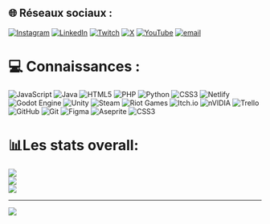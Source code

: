 
## 🌐 Réseaux sociaux :
[![Instagram](https://img.shields.io/badge/Instagram-%23E4405F.svg?logo=Instagram&logoColor=white)](https://instagram.com/kayn_205) [![LinkedIn](https://img.shields.io/badge/LinkedIn-%230077B5.svg?logo=linkedin&logoColor=white)]([https://linkedin.com/in/Ugobarreau](https://www.linkedin.com/in/ugo-barreau-4b3626309)) [![Twitch](https://img.shields.io/badge/Twitch-%239146FF.svg?logo=Twitch&logoColor=white)](https://twitch.tv/kaynn205) [![X](https://img.shields.io/badge/X-black.svg?logo=X&logoColor=white)](https://x.com/Kaynn205) [![YouTube](https://img.shields.io/badge/YouTube-%23FF0000.svg?logo=YouTube&logoColor=white)](https://youtube.com/@Kayn205) [![email](https://img.shields.io/badge/Email-D14836?logo=gmail&logoColor=white)](mailto:barreauugo.contact@gmail.com) 

# 💻 Connaissances :
![JavaScript](https://img.shields.io/badge/javascript-%23323330.svg?style=for-the-badge&logo=javascript&logoColor=%23F7DF1E) ![Java](https://img.shields.io/badge/java-%23ED8B00.svg?style=for-the-badge&logo=openjdk&logoColor=white) ![HTML5](https://img.shields.io/badge/html5-%23E34F26.svg?style=for-the-badge&logo=html5&logoColor=white) ![PHP](https://img.shields.io/badge/php-%23777BB4.svg?style=for-the-badge&logo=php&logoColor=white) ![Python](https://img.shields.io/badge/python-3670A0?style=for-the-badge&logo=python&logoColor=ffdd54) ![CSS3](https://img.shields.io/badge/css3-%231572B6.svg?style=for-the-badge&logo=css3&logoColor=white) ![Netlify](https://img.shields.io/badge/netlify-%23000000.svg?style=for-the-badge&logo=netlify&logoColor=#00C7B7) ![Godot Engine](https://img.shields.io/badge/GODOT-%23FFFFFF.svg?style=for-the-badge&logo=godot-engine) ![Unity](https://img.shields.io/badge/unity-%23000000.svg?style=for-the-badge&logo=unity&logoColor=white) ![Steam](https://img.shields.io/badge/steam-%23000000.svg?style=for-the-badge&logo=steam&logoColor=white) ![Riot Games](https://img.shields.io/badge/riotgames-D32936.svg?style=for-the-badge&logo=riotgames&logoColor=white) ![Itch.io](https://img.shields.io/badge/Itch-%23FF0B34.svg?style=for-the-badge&logo=Itch.io&logoColor=white) ![nVIDIA](https://img.shields.io/badge/nVIDIA-%2376B900.svg?style=for-the-badge&logo=nVIDIA&logoColor=white) ![Trello](https://img.shields.io/badge/Trello-%23026AA7.svg?style=for-the-badge&logo=Trello&logoColor=white) ![GitHub](https://img.shields.io/badge/github-%23121011.svg?style=for-the-badge&logo=github&logoColor=white) ![Git](https://img.shields.io/badge/git-%23F05033.svg?style=for-the-badge&logo=git&logoColor=white) ![Figma](https://img.shields.io/badge/figma-%23F24E1E.svg?style=for-the-badge&logo=figma&logoColor=white) ![Aseprite](https://img.shields.io/badge/Aseprite-FFFFFF?style=for-the-badge&logo=Aseprite&logoColor=#7D929E) ![CSS3](https://img.shields.io/badge/css3-%231572B6.svg?style=for-the-badge&logo=css3&logoColor=white)
# 📊Les stats overall:
![](https://github-readme-stats.vercel.app/api?username=Kaynn205&theme=aura_dark&hide_border=false&include_all_commits=false&count_private=false)<br/>
![](https://nirzak-streak-stats.vercel.app/?user=Kaynn205&theme=aura_dark&hide_border=false)<br/>
![](https://github-readme-stats.vercel.app/api/top-langs/?username=Kaynn205&theme=aura_dark&hide_border=false&include_all_commits=false&count_private=false&layout=compact)

---
[![](https://visitcount.itsvg.in/api?id=Kaynn205&icon=0&color=0)](https://visitcount.itsvg.in)
